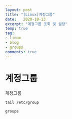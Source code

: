 ```yaml
---
layout: post
title: "[Linux]계정그룹"
date:   2020-10-13
excerpt: "계정그룹 조회 및 설정"
temp: true
tag:
- linux
- blog
- groups
comments: true
---
```

# 계정그룹
계정그룹


```linux
tail /etc/group
```

```linux
groups 
```
